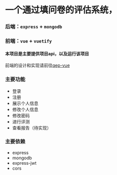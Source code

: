 # 一个通过填问卷的评估系统，

### 后端：`express` + `mongodb`

### 前端：`vue` + `vuetify`

#### 本项目是主要提供项目api，以及运行该项目
前端的设计和实现请前往[qep-vue](https://github.com/luoct/qep-vue)  

### 主要功能
+ 登录
+ 注册
+ 展示个人信息
+ 修改个人信息
+ 修改密码
+ 进行评测
+ 查看报告（待实现）


### 主要依赖
+ express
+ mongodb
+ express-jwt
+ cors